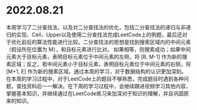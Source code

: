 # 2022.08.21

本周学习了二分查找法，以及对二分查找法的优化，包括二分查找法的递归与非递归的实现、Ceil，Upper以及使用二分查找法完成LeetCode上的例题，最后还对于优化前后的算法性能进行比较。二分查找法的思想是找到搜索区域内的中间元素（假设所在位置为 M），和目标元素进行比对。 如果相等，则搜索成功；如果中间元素大于目标元素，表明目标元素位于中间元素的左侧，将 [B, M-1] 作为新的搜素区域；反之，若中间元素小于目标元素，表明目标元素位于中间元素的右侧，将 [M+1, E] 作为新的搜素区域。通过本周的学习，对于数据结构的认识更加深刻。在本周的学习过程中，对于LeetCode上的题目不够熟悉，完成题目时遇到各种问题，查找资料后一一解决。在下周的学习过程中，会继续跟进视频学习其他内容，掌握基本知识，并继续通过在LeetCode练习来加深对于知识的理解，并且巩固原来的知识。
